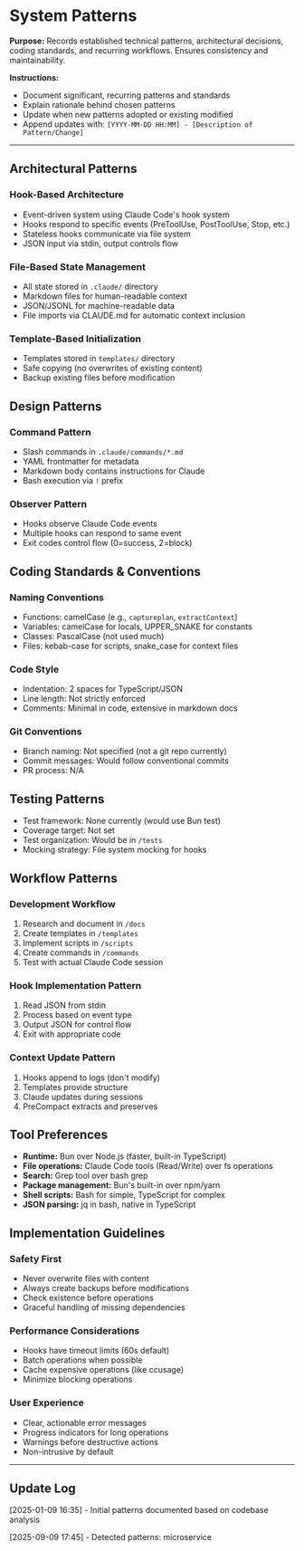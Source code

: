 # System Patterns

**Purpose:** Records established technical patterns, architectural decisions, coding standards, and recurring workflows. Ensures consistency and maintainability.

**Instructions:**
- Document significant, recurring patterns and standards
- Explain rationale behind chosen patterns
- Update when new patterns adopted or existing modified
- Append updates with: `[YYYY-MM-DD HH:MM] - [Description of Pattern/Change]`

---

## Architectural Patterns

### Hook-Based Architecture
- Event-driven system using Claude Code's hook system
- Hooks respond to specific events (PreToolUse, PostToolUse, Stop, etc.)
- Stateless hooks communicate via file system
- JSON input via stdin, output controls flow

### File-Based State Management
- All state stored in `.claude/` directory
- Markdown files for human-readable context
- JSON/JSONL for machine-readable data
- File imports via CLAUDE.md for automatic context inclusion

### Template-Based Initialization
- Templates stored in `templates/` directory
- Safe copying (no overwrites of existing content)
- Backup existing files before modification

## Design Patterns

### Command Pattern
- Slash commands in `.claude/commands/*.md`
- YAML frontmatter for metadata
- Markdown body contains instructions for Claude
- Bash execution via `!` prefix

### Observer Pattern
- Hooks observe Claude Code events
- Multiple hooks can respond to same event
- Exit codes control flow (0=success, 2=block)

## Coding Standards & Conventions

### Naming Conventions
- Functions: camelCase (e.g., `captureplan`, `extractContext`)
- Variables: camelCase for locals, UPPER_SNAKE for constants
- Classes: PascalCase (not used much)
- Files: kebab-case for scripts, snake_case for context files

### Code Style
- Indentation: 2 spaces for TypeScript/JSON
- Line length: Not strictly enforced
- Comments: Minimal in code, extensive in markdown docs

### Git Conventions
- Branch naming: Not specified (not a git repo currently)
- Commit messages: Would follow conventional commits
- PR process: N/A

## Testing Patterns

- Test framework: None currently (would use Bun test)
- Coverage target: Not set
- Test organization: Would be in `/tests`
- Mocking strategy: File system mocking for hooks

## Workflow Patterns

### Development Workflow
1. Research and document in `/docs`
2. Create templates in `/templates`
3. Implement scripts in `/scripts`
4. Create commands in `/commands`
5. Test with actual Claude Code session

### Hook Implementation Pattern
1. Read JSON from stdin
2. Process based on event type
3. Output JSON for control flow
4. Exit with appropriate code

### Context Update Pattern
1. Hooks append to logs (don't modify)
2. Templates provide structure
3. Claude updates during sessions
4. PreCompact extracts and preserves

## Tool Preferences

- **Runtime:** Bun over Node.js (faster, built-in TypeScript)
- **File operations:** Claude Code tools (Read/Write) over fs operations
- **Search:** Grep tool over bash grep
- **Package management:** Bun's built-in over npm/yarn
- **Shell scripts:** Bash for simple, TypeScript for complex
- **JSON parsing:** jq in bash, native in TypeScript

## Implementation Guidelines

### Safety First
- Never overwrite files with content
- Always create backups before modifications
- Check existence before operations
- Graceful handling of missing dependencies

### Performance Considerations
- Hooks have timeout limits (60s default)
- Batch operations when possible
- Cache expensive operations (like ccusage)
- Minimize blocking operations

### User Experience
- Clear, actionable error messages
- Progress indicators for long operations
- Warnings before destructive actions
- Non-intrusive by default

---

## Update Log

[2025-01-09 16:35] - Initial patterns documented based on codebase analysis

[2025-09-09 17:45] - Detected patterns: microservice
